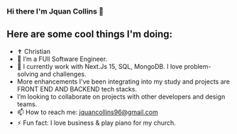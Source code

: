### Hi there I'm Jquan Collins 👋



##                             Here are some cool things I'm doing:
- ✝️ Christian
- 🔭 I’m a FUll Software Engineer.
- 🌱 I currently work with Next.Js 15, SQL, MongoDB. I love problem-solving and challenges.
-  More enhancements I've been integrating into my study and projects are FRONT END AND BACKEND tech stacks.
- I’m looking to collaborate on projects with other developers and design teams.
- 📫 How to reach me: jquancollins96@gmail.com
- ⚡ Fun fact: I love business &  play piano for my church.
